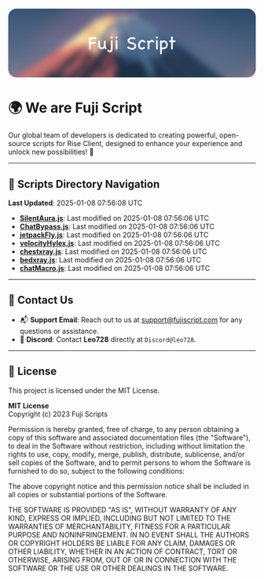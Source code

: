 ![Banner](.github/b.webp)

# 🌍 **We are Fuji Script**

Our global team of developers is dedicated to creating powerful, open-source scripts for Rise Client, designed to enhance your experience and unlock new possibilities! 🌟

---
<!-- SCRIPTS_NAVIGATION_START -->
## 📂 **Scripts Directory Navigation**

**Last Updated**: 2025-01-08 07:56:08 UTC

- **[SilentAura.js](scripts/SilentAura.js)**: Last modified on 2025-01-08 07:56:06 UTC
- **[ChatBypass.js](scripts/ChatBypass.js)**: Last modified on 2025-01-08 07:56:06 UTC
- **[jetpackFly.js](scripts/jetpackFly.js)**: Last modified on 2025-01-08 07:56:06 UTC
- **[velocityHylex.js](scripts/velocityHylex.js)**: Last modified on 2025-01-08 07:56:06 UTC
- **[chestxray.js](scripts/chestxray.js)**: Last modified on 2025-01-08 07:56:06 UTC
- **[bedxray.js](scripts/bedxray.js)**: Last modified on 2025-01-08 07:56:06 UTC
- **[chatMacro.js](scripts/chatMacro.js)**: Last modified on 2025-01-08 07:56:06 UTC

<!-- SCRIPTS_NAVIGATION_END -->

---

## 💬 **Contact Us**  
- 📬 **Support Email**: Reach out to us at [support@fujiscript.com](mailto:support@fujiscript.com) for any questions or assistance.  
- 💬 **Discord**: Contact **Leo728** directly at `Discord@leo728`.

---

## 📜 **License**

This project is licensed under the MIT License.  

**MIT License**  
Copyright (c) 2023 Fuji Scripts  

Permission is hereby granted, free of charge, to any person obtaining a copy of this software and associated documentation files (the "Software"), to deal in the Software without restriction, including without limitation the rights to use, copy, modify, merge, publish, distribute, sublicense, and/or sell copies of the Software, and to permit persons to whom the Software is furnished to do so, subject to the following conditions:  

The above copyright notice and this permission notice shall be included in all copies or substantial portions of the Software.  

THE SOFTWARE IS PROVIDED "AS IS", WITHOUT WARRANTY OF ANY KIND, EXPRESS OR IMPLIED, INCLUDING BUT NOT LIMITED TO THE WARRANTIES OF MERCHANTABILITY, FITNESS FOR A PARTICULAR PURPOSE AND NONINFRINGEMENT. IN NO EVENT SHALL THE AUTHORS OR COPYRIGHT HOLDERS BE LIABLE FOR ANY CLAIM, DAMAGES OR OTHER LIABILITY, WHETHER IN AN ACTION OF CONTRACT, TORT OR OTHERWISE, ARISING FROM, OUT OF OR IN CONNECTION WITH THE SOFTWARE OR THE USE OR OTHER DEALINGS IN THE SOFTWARE.  
